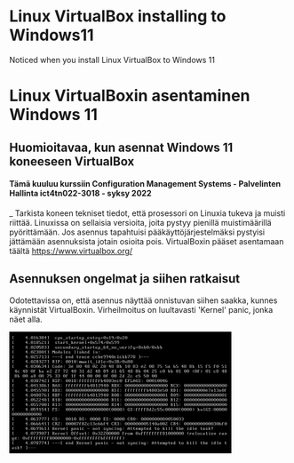 # Linux VirtualBox installing to Windows11
Noticed when you install Linux VirtualBox to Windows 11

# Linux VirtualBoxin asentaminen Windows 11
## Huomioitavaa, kun asennat Windows 11 koneeseen VirtualBox

#### Tämä kuuluu kurssiin Configuration Management Systems - Palvelinten Hallinta ict4tn022-3018 - syksy 2022
_
Tarkista koneen tekniset tiedot, että prosessori on Linuxia tukeva ja muisti riittää. Linuxissa on sellaisia versioita, joita pystyy pienillä muistimäärillä pyörittämään. Jos asennus tapahtuisi pääkäyttöjärjestelmäksi pystyisi jättämään asennuksista jotain osioita pois. VirtualBoxin pääset asentamaan täältä https://www.virtualbox.org/

## Asennuksen ongelmat ja siihen ratkaisut

Odotettavissa on, että asennus näyttää onnistuvan siihen saakka, kunnes käynnistät VirtualBoxin. Virheilmoitus on luultavasti 'Kernel' panic, jonka näet alla.

<img src="alku8C.PNG">



